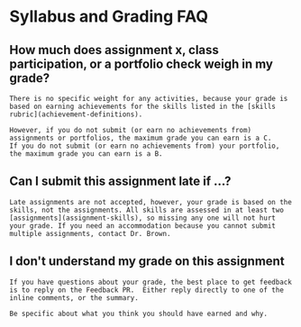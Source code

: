 # Syllabus and Grading FAQ



## How much does assignment x, class participation, or a portfolio check weigh in my grade?
```{toggle}
There is no specific weight for any activities, because your grade is based on earning achievements for the skills listed in the [skills rubric](achievement-definitions).

However, if you do not submit (or earn no achievements from) assignments or portfolios, the maximum grade you can earn is a C.
If you do not submit (or earn no achievements from) your portfolio, the maximum grade you can earn is a B.
```


## Can I submit this assignment late if ...?
```{toggle}
Late assignments are not accepted, however, your grade is based on the skills, not the assignments. All skills are assessed in at least two [assignments](assignment-skills), so missing any one will not hurt your grade. If you need an accommodation because you cannot submit multiple assignments, contact Dr. Brown.
```

## I don't understand my grade on this assignment
```{toggle}
If you have questions about your grade, the best place to get feedback is to reply on the Feedback PR.  Either reply directly to one of the inline comments, or the summary.

Be specific about what you think you should have earned and why.
```
